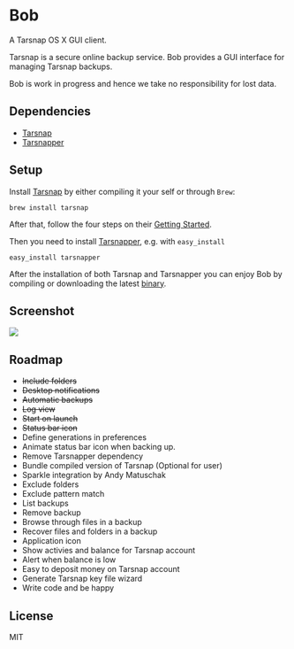Bob
==========
A Tarsnap OS X GUI client.

Tarsnap is a secure online backup service. Bob provides a GUI interface for managing Tarsnap backups.

Bob is work in progress and hence we take no responsibility for lost data.

## Dependencies
- [Tarsnap](http://www.tarsnap.com/)
- [Tarsnapper](https://github.com/miracle2k/tarsnapper)

## Setup

Install [Tarsnap](http://www.tarsnap.com/) by either compiling it your self or through `Brew`:

	brew install tarsnap

After that, follow the four steps on their [Getting Started](http://www.tarsnap.com/gettingstarted.html).
	
	
Then you need to install [Tarsnapper](https://github.com/miracle2k/tarsnapper), e.g. with `easy_install`

	easy_install tarsnapper

After the installation of both Tarsnap and Tarsnapper you can enjoy Bob by compiling or downloading the latest [binary](https://github.com/casperstorm/Bob/releases).

## Screenshot

![](https://raw.githubusercontent.com/casperstorm/casperstorm.github.io/master/img/bob.png)

## Roadmap
* ~~Include folders~~
* ~~Desktop notifications~~
* ~~Automatic backups~~
* ~~Log view~~
* ~~Start on launch~~
* ~~Status bar icon~~
* Define generations in preferences
* Animate status bar icon when backing up.
* Remove Tarsnapper dependency
* Bundle compiled version of Tarsnap (Optional for user)
* Sparkle integration by Andy Matuschak
* Exclude folders
* Exclude pattern match
* List backups
* Remove backup
* Browse through files in a backup
* Recover files and folders in a backup
* Application icon
* Show activies and balance for Tarsnap account
* Alert when balance is low
* Easy to deposit money on Tarsnap account
* Generate Tarsnap key file wizard
* Write code and be happy

## License

MIT
